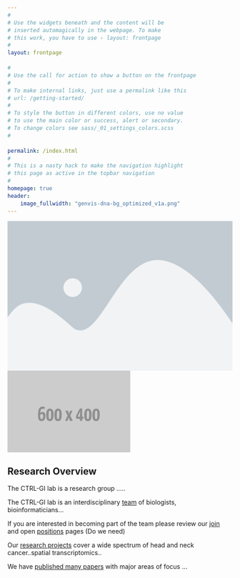 ```yaml
---
#
# Use the widgets beneath and the content will be
# inserted automagically in the webpage. To make
# this work, you have to use › layout: frontpage
#
layout: frontpage

#
# Use the call for action to show a button on the frontpage
#
# To make internal links, just use a permalink like this
# url: /getting-started/
#
# To style the button in different colors, use no value
# to use the main color or success, alert or secondary.
# To change colors see sass/_01_settings_colors.scss
#

permalink: /index.html
#
# This is a nasty hack to make the navigation highlight
# this page as active in the topbar navigation
#
homepage: true
header:
    image_fullwidth: "genvis-dna-bg_optimized_v1a.png"
---
```


<div class="row">
  <div class="small-6 columns">
    <img src="/assets/img/img1.png">
    
  </div>
  <div class="small-6 columns">
    <img src="/assets/img/img2.png">
  </div>
</div>

<div class="row">
  
</div>

## Research Overview
The CTRL-GI lab is a research group .....

The CTRL-GI lab is an interdisciplinary [team](/team/) of biologists, bioinformaticians... 

If you are interested in becoming part of the team please review our [join](/join/) and open [positions](/join/positions/) pages (Do we need)

Our [research projects](/research/) cover a wide spectrum of head and neck cancer..spatial transcriptomics..

We have [published many papers](/publications/) with major areas of focus ...
